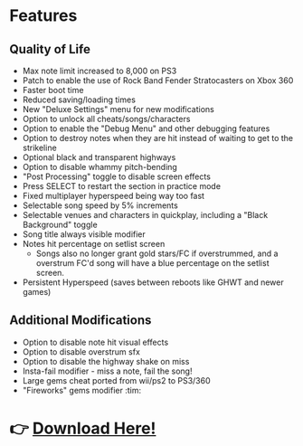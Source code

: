 # Features

## Quality of Life
* Max note limit increased to 8,000 on PS3
* Patch to enable the use of Rock Band Fender Stratocasters on Xbox 360
* Faster boot time
* Reduced saving/loading times
* New "Deluxe Settings" menu for new modifications
* Option to unlock all cheats/songs/characters
* Option to enable the "Debug Menu" and other debugging features
* Option to destroy notes when they are hit instead of waiting to get to the strikeline
* Optional black and transparent highways
* Option to disable whammy pitch-bending
* "Post Processing" toggle to disable screen effects
* Press SELECT to restart the section in practice mode
* Fixed multiplayer hyperspeed being way too fast
* Selectable song speed by 5% increments
* Selectable venues and characters in quickplay, including a "Black Background" toggle
* Song title always visible modifier
* Notes hit percentage on setlist screen
	* Songs also no longer grant gold stars/FC if overstrummed, and a overstrum FC'd song will have a blue percentage on the setlist screen.
* Persistent Hyperspeed (saves between reboots like GHWT and newer games)

## Additional Modifications
* Option to disable note hit visual effects
* Option to disable overstrum sfx
* Option to disable the highway shake on miss
* Insta-fail modifier - miss a note, fail the song!
* Large gems cheat ported from wii/ps2 to PS3/360
* "Fireworks" gems modifier :tim:

# 👉 [Download Here!](https://github.com/nsneverhax/guitar-hero-3-deluxe#%EF%B8%8F-what-youll-need)
